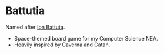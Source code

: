 # Battutia

Named after [Ibn Battuta](https://en.wikipedia.org/wiki/Ibn_Battuta).

- Space-themed board game for my Computer Science NEA.
- Heavily inspired by Caverna and Catan.
